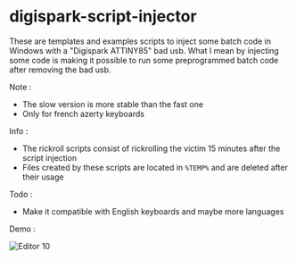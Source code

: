 # digispark-script-injector

These are templates and examples scripts to inject some batch code in Windows with a "Digispark ATTINY85" bad usb.
What I mean by injecting some code is making it possible to run some preprogrammed batch code after removing the bad usb.

Note :
- The slow version is more stable than the fast one
- Only for french azerty keyboards

Info :
- The rickroll scripts consist of rickrolling the victim 15 minutes after the script injection
- Files created by these scripts are located in `%TEMP%` and are deleted after their usage

Todo :
- Make it compatible with English keyboards and maybe more languages

Demo :


![Editor 10](https://user-images.githubusercontent.com/34800546/141596904-590df41d-a2c3-4de2-94d0-67695db2f580.gif)
